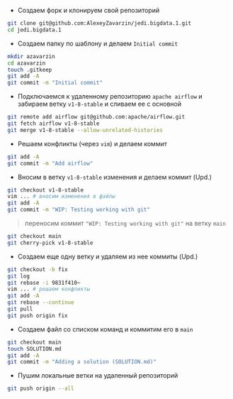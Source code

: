 * Создаем форк и клонируем свой репозиторий

```bash
git clone git@github.com:AlexeyZavarzin/jedi.bigdata.1.git
cd jedi.bigdata.1
```

* Создаем папку по шаблону и делаем `Initial commit`

```bash
mkdir azavarzin
cd azavarzin
touch .gitkeep
git add -A
git commit -m "Initial commit"
```

* Подключаемся к удаленному репозиторию `apache airflow` и забираем ветку `v1-8-stable` и сливаем ее с основной

```bash
git remote add airflow git@github.com:apache/airflow.git
git fetch airflow v1-8-stable
git merge v1-8-stable --allow-unrelated-histories
```

* Решаем конфликты (через `vim`) и делаем коммит

```bash
git add -A
git commit -m "Add airflow"
```

* Вносим в ветку `v1-8-stable` изменения и делаем коммит (Upd.)

```bash
git checkout v1-8-stable
vim ... # вносим изменения в файлы
git add -A
git commit -m "WIP: Testing working with git"
```

> переносим коммит `"WIP: Testing working with git"` на ветку `main`

```bash
git checkout main
git cherry-pick v1-8-stable
```

* Создаем еще одну ветку и удаляем из нее коммиты (Upd.)

```bash
git checkout -b fix
git log
git rebase -i 9831f410~
vim ... # решаем конфликты
git add -A
git rebase --continue
git pull
git push origin fix
```

* Создаем файл со списком команд и коммитим его в `main`

```bash
git checkout main
touch SOLUTION.md
git add -A
git commit -m "Adding a solution (SOLUTION.md)"
```

* Пушим локальные ветки на удаленный репозиторий

```bash
git push origin --all
```



